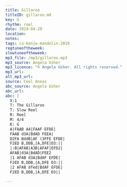 ```yaml
---
title: Gillaroo
titleID: gillaroo.md
key: G
rhythm: reel
date: 2019-04-29
location:
notes:
tags: ca-banjo-mandolin-2019
regtuneoftheweek:
slowtuneoftheweek:
mp3_file: /mp3/gillaroo.mp3
mp3_source: Angela Usher
mp3_licence: "© Angela Usher. All rights reserved."
mp3_url:
alt_mp3_url:
source: Ceol Aneas
abc_source: Angela Usher
abc_url:
abc: |
  X:1
  T: The Gillaroo
  T: Slow Reel
  R: Reel
  M: 4/4
  K: G
  A|FAAB A4|FAAF EFDE|
  FAAB d3A|BdAD FEEA|
  D2FA BddB|AF (3FFE EFDE|
  F2ED B,DDB,|A,DFE|D3:||
  |:B|AFAB|A3B|AFAF|EFD2|
  AFAB|d3A|BdAD|FEE2
  |1 AFAB d3A|BdAF EFDE|
  F2ED B,DDB,|A,DFE D3:||
  |2 AFAB dfed|BdAF EFDE|
  F2ED B,DDB,|A,DFE D3||

---
```

